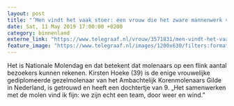 ```yaml
---
layout: post
title: "’Men vindt het vaak stoer: een vrouw die het zware mannenwerk verricht’"
date: Sat, 11 May 2019 17:00:00 +0200
category: binnenland
externe_link: "https://www.telegraaf.nl/vrouw/3571831/men-vindt-het-vaak-stoer-een-vrouw-die-het-zware-mannenwerk-verricht"
feature_image: "https://www.telegraaf.nl/images/1200x630/filters:format(jpeg):quality(80)/cdn-kiosk-api.telegraaf.nl/7356eade-7408-11e9-941a-02c309bc01c1.jpg"
---
```


<p class="intro">Het is Nationale Molendag en dat betekent dat molenaars op een flink aantal bezoekers kunnen rekenen. Kirsten Hoeke (39) is de enige vrouwelijke gediplomeerde gezelmolenaar van het Ambachtelijk Korenmolenaars Gilde in Nederland, is getrouwd en heeft een dochtertje van 9. „Het samenwerken met de molen vind ik fijn: we zijn echt een team, door weer en wind.”</p>

